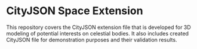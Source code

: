 
# CityJSON Space Extension

This repository covers the CityJSON extension file that is developed for 3D modeling of potential interests on celestial bodies. It also includes created CityJSON file for demonstration purposes and their validation results.

